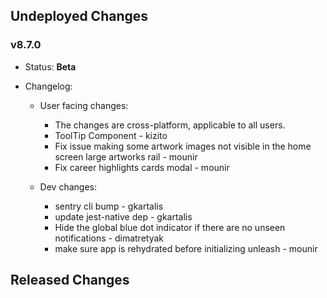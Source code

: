 ## Undeployed Changes

### v8.7.0

- Status: **Beta**
- Changelog:

  - User facing changes:

    - The changes are cross-platform, applicable to all users.
    - ToolTip Component - kizito
    - Fix issue making some artwork images not visible in the home screen large artworks rail - mounir
    - Fix career highlights cards modal - mounir

  - Dev changes:
    - sentry cli bump - gkartalis
    - update jest-native dep - gkartalis
    - Hide the global blue dot indicator if there are no unseen notifications - dimatretyak
    - make sure app is rehydrated before initializing unleash - mounir

<!-- DO NOT CHANGE -->

## Released Changes

